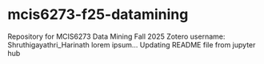 # mcis6273-f25-datamining
Repository for MCIS6273 Data Mining Fall 2025
Zotero username: Shruthigayathri_Harinath
lorem ipsum...
Updating README file from jupyter hub

